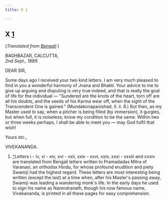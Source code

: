 ```yaml
---
title: X 1

---
```





  

  


## X [1](#fn1)

(*Translated from [Bengali](b6014e6010.pdf)* )

BAGHBAZAR, CALCUTTA,  
*2nd Sept., 1889.*

DEAR SIR,

Some days ago I received your two kind letters. I am very much pleased
to find in you a wonderful harmony of Jnana and Bhakti. Your advice to
me to give up arguing and disputing is very true indeed, and that is
really the goal of life for the individual — "Sundered are the knots of
the heart, torn off are all his doubts, and the seeds of his Karma wear
off, when the sight of the Transcendent One is gained."
(Mundakonapanishad, II. ii. 8.) But then, as my Master used to say, when
a pitcher is being filled (by immersion), it gurgles, but when full, it
is noiseless; know my condition to be the same. Within two or three
weeks perhaps, I shall be able to meet you — may God fulfil that wish! 

Yours etc.,

VIVEKANANDA.

1.  [^](#txt1)Letters i - iv, vi - xiv, xvi - xxii, xxiv - xxvi, xxix,
    xxxi - xxxiii and cxxiv are translated from Bengali letters written
    to Pramadadas Mitra of Varanasi, an orthodox Hindu, for whose
    profound erudition and piety Swamiji had the highest regard. These
    letters are most interesting being written (except the last) at a
    time when, after his Master's passing away, Swamiji was leading a
    wandering monk's life. In the early days he used to sign his name as
    Narendranath, though his now famous name, Vivekananda, is printed in
    all these pages for easy comprehension.


